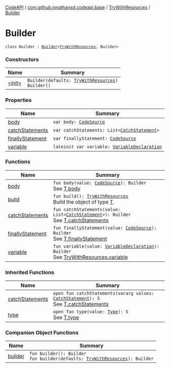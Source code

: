 [CodeAPI](../../../index.md) / [com.github.jonathanxd.codeapi.base](../../index.md) / [TryWithResources](../index.md) / [Builder](.)

# Builder

`class Builder : `[`Builder`](../../-try-statement-base/-builder/index.md)`<`[`TryWithResources`](../index.md)`, Builder>`

### Constructors

| Name | Summary |
|---|---|
| [&lt;init&gt;](-init-.md) | `Builder(defaults: `[`TryWithResources`](../index.md)`)`<br>`Builder()` |

### Properties

| Name | Summary |
|---|---|
| [body](body.md) | `var body: `[`CodeSource`](../../../com.github.jonathanxd.codeapi/-code-source/index.md) |
| [catchStatements](catch-statements.md) | `var catchStatements: List<`[`CatchStatement`](../../-catch-statement/index.md)`>` |
| [finallyStatement](finally-statement.md) | `var finallyStatement: `[`CodeSource`](../../../com.github.jonathanxd.codeapi/-code-source/index.md) |
| [variable](variable.md) | `lateinit var variable: `[`VariableDeclaration`](../../-variable-declaration/index.md) |

### Functions

| Name | Summary |
|---|---|
| [body](body.md) | `fun body(value: `[`CodeSource`](../../../com.github.jonathanxd.codeapi/-code-source/index.md)`): Builder`<br>See [T.body](#) |
| [build](build.md) | `fun build(): `[`TryWithResources`](../index.md)<br>Build the object of type [T](#). |
| [catchStatements](catch-statements.md) | `fun catchStatements(value: List<`[`CatchStatement`](../../-catch-statement/index.md)`>): Builder`<br>See [T.catchStatements](#) |
| [finallyStatement](finally-statement.md) | `fun finallyStatement(value: `[`CodeSource`](../../../com.github.jonathanxd.codeapi/-code-source/index.md)`): Builder`<br>See [T.finallyStatement](#) |
| [variable](variable.md) | `fun variable(value: `[`VariableDeclaration`](../../-variable-declaration/index.md)`): Builder`<br>See [TryWithResources.variable](../variable.md) |

### Inherited Functions

| Name | Summary |
|---|---|
| [catchStatements](../../-try-statement-base/-builder/catch-statements.md) | `open fun catchStatements(vararg values: `[`CatchStatement`](../../-catch-statement/index.md)`): S`<br>See [T.catchStatements](../../-try-statement-base/-builder/catch-statements.md) |
| [type](../../-try-statement-base/-builder/type.md) | `open fun type(value: `[`Type`](http://docs.oracle.com/javase/6/docs/api/java/lang/reflect/Type.html)`): S`<br>See [T.type](../../-try-statement-base/-builder/type.md) |

### Companion Object Functions

| Name | Summary |
|---|---|
| [builder](builder.md) | `fun builder(): Builder`<br>`fun builder(defaults: `[`TryWithResources`](../index.md)`): Builder` |
